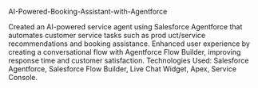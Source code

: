  AI-Powered-Booking-Assistant-with-Agentforce

 Created an AI-powered service agent using Salesforce Agentforce that automates customer service tasks such as prod
uct/service recommendations and booking assistance.
  Enhanced user experience by creating a conversational flow with Agentforce Flow Builder, improving response time and
 customer satisfaction.
 Technologies Used: Salesforce Agentforce, Salesforce Flow Builder, Live Chat Widget, Apex, Service Console.
